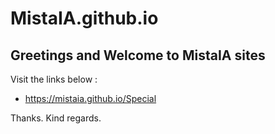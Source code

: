 # MistaIA.github.io
## Greetings and Welcome to MistaIA sites

Visit the links below :
* https://mistaia.github.io/Special


Thanks.
Kind regards.

